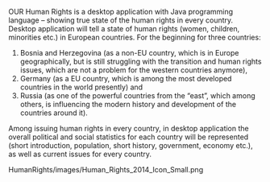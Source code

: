 OUR Human Rights is a desktop application with Java programming language – showing true state of the human rights in every country. 
Desktop application will tell a state of human rights (women, children, minorities etc.) in European countries. For the beginning for three countries: 
1. Bosnia and Herzegovina (as a non-EU country, which is in Europe geographically, but is still struggling with the transition and human rights issues, which are not a problem for the western countries anymore), 
2. Germany (as a EU country, which is among the most developed countries in the world presently) and 
3. Russia (as one of the powerful countries from the “east”, which among others, is influencing the modern history and development of the countries around it).

Among issuing human rights in every country, in desktop application the overall political and social statistics for each country will be represented (short introduction, population, short history, government, economy etc.), as well as current issues for every country.

HumanRights/images/Human_Rights_2014_Icon_Small.png
